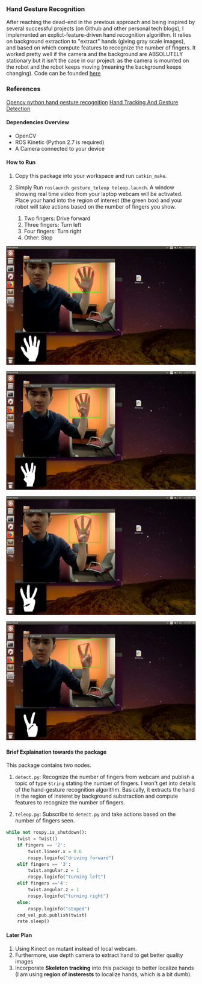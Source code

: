 ### Hand Gesture Recognition
After reaching the dead-end in the previous approach and being inspired by several successful projects (on
Github and other personal tech blogs), I implemented an explict-feature-driven hand recognition algorithm.
It relies on background extraction to "extract" hands (giving gray scale images), and based on which
compute features to recognize the number of fingers. It worked pretty well if the camera and the
background are ABSOLUTELY stationary but it isn't the case in our project: as the camera is mounted on the
robot and the robot keeps moving (meaning the background keeps changing). Code can be founded [here](https://github.com/campusrover/count_fingers)
### References
[Opencv python hand gesture recognition](http://creat-tabu.blogspot.com/2013/08/opencv-python-hand-gesture-recognition.html)
[Hand Tracking And Gesture Detection](https://s-ln.in/2013/04/18/hand-tracking-and-gesture-detection-opencv/)
#### Dependencies Overview
* OpenCV
* ROS Kinetic (Python 2.7 is required)
* A Camera connected to your device

#### How to Run
1. Copy this package into your workspace and run `catkin_make`.

2. Simply Run `roslaunch gesture_teleop teleop.launch`. A window showing real time video from your laptop webcam will be activated. Place your hand into the region of interest (the green box) and your robot will take actions based on the number of fingers you show.
	1. Two fingers: Drive forward
	2. Three fingers: Turn left
	3. Four fingers: Turn right
	4. Other: Stop 

![f5](/images/1.png)

![f4](/images/2.png)

![f3](/images/3.png)

![f2](/images/4.png)

#### Brief Explaination towards the package
This package contains two nodes. 

1. `detect.py`: Recognize the number of fingers from webcam and publish a topic of type `String` stating the number of fingers. I won't get into details of the hand-gesture recognition algorithm. Basically, it extracts the hand in the region of insteret by background substraction and compute features to recognize the number of fingers.


2. `teleop.py`: Subscribe to `detect.py` and take actions based on the number of fingers seen.
```python
while not rospy.is_shutdown():
	twist = Twist()
	if fingers == '2':
		twist.linear.x = 0.6
		rospy.loginfo("driving forward")
	elif fingers == '3':
		twist.angular.z = 1
		rospy.loginfo("turning left")
	elif fingers =='4':
		twist.angular.z = 1
		rospy.loginfo("turning right")
	else:
		rospy.loginfo("stoped")
	cmd_vel_pub.publish(twist)
	rate.sleep()
```

#### Later Plan
1. Using Kinect on mutant instead of local webcam.
2. Furthermore, use depth camera to extract hand to get better quality images
3. Incorporate **Skeleton tracking** into this package to better localize hands (I am using **region of insterests** to localize hands, which is a bit dumb).